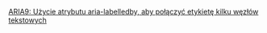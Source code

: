 [ARIA9: Użycie atrybutu aria-labelledby, aby połączyć etykietę kilku węzłów tekstowych](https://www.w3.org/WAI/WCAG21/Techniques/aria/ARIA9.html)
